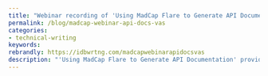 ```yaml
---
title: "Webinar recording of 'Using MadCap Flare to Generate API Documentation'"
permalink: /blog/madcap-webinar-api-docs-vas
categories:
- technical-writing
keywords:
rebrandly: https://idbwrtng.com/madcapwebinarapidocsvas
description: "'Using MadCap Flare to Generate API Documentation' provides an excellent introduction to API documentation, along with an example implementation in Flare. This webinar, hosted by MadCap Software, was presented by Athena Adiksson and Jana Cromer of VAS. The webinar focuses on the basics of API documentation content, not necessarily on OpenAPI specifications or integration. VAS provides a farm management API. You can view the recording <a href='https://www.madcapsoftware.com/webinars/using-madcap-flare-to-generate-api-documentation?liftGate=true&utm_source=Newsletter&utm_medium=Email&utm_campaign=20220127WebinarFollowup'>here</a>. (Note that MadCap Software is one of the sponsors of my site.) "
---
```

